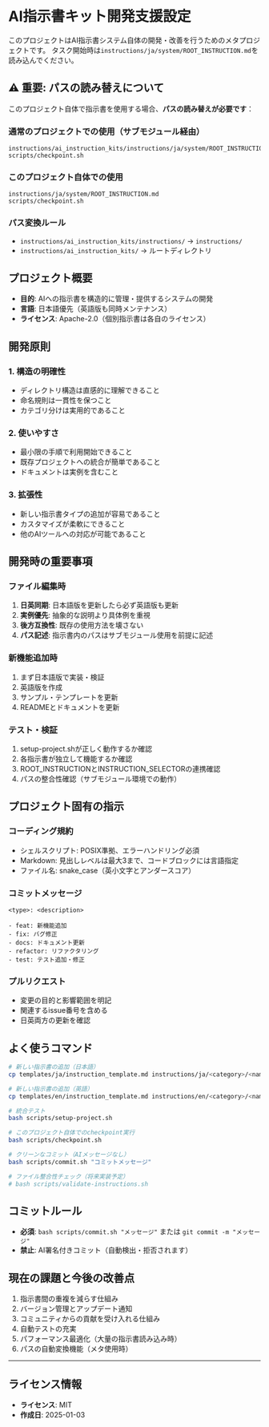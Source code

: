 # AI指示書キット開発支援設定

このプロジェクトはAI指示書システム自体の開発・改善を行うためのメタプロジェクトです。
タスク開始時は`instructions/ja/system/ROOT_INSTRUCTION.md`を読み込んでください。

## ⚠️ 重要: パスの読み替えについて

このプロジェクト自体で指示書を使用する場合、**パスの読み替えが必要です**：

### 通常のプロジェクトでの使用（サブモジュール経由）
```
instructions/ai_instruction_kits/instructions/ja/system/ROOT_INSTRUCTION.md
scripts/checkpoint.sh
```

### このプロジェクト自体での使用
```
instructions/ja/system/ROOT_INSTRUCTION.md
scripts/checkpoint.sh
```

### パス変換ルール
- `instructions/ai_instruction_kits/instructions/` → `instructions/`
- `instructions/ai_instruction_kits/` → ルートディレクトリ

## プロジェクト概要
- **目的**: AIへの指示書を構造的に管理・提供するシステムの開発
- **言語**: 日本語優先（英語版も同時メンテナンス）
- **ライセンス**: Apache-2.0（個別指示書は各自のライセンス）

## 開発原則

### 1. 構造の明確性
- ディレクトリ構造は直感的に理解できること
- 命名規則は一貫性を保つこと
- カテゴリ分けは実用的であること

### 2. 使いやすさ
- 最小限の手順で利用開始できること
- 既存プロジェクトへの統合が簡単であること
- ドキュメントは実例を含むこと

### 3. 拡張性
- 新しい指示書タイプの追加が容易であること
- カスタマイズが柔軟にできること
- 他のAIツールへの対応が可能であること

## 開発時の重要事項

### ファイル編集時
1. **日英同期**: 日本語版を更新したら必ず英語版も更新
2. **実例優先**: 抽象的な説明より具体例を重視
3. **後方互換性**: 既存の使用方法を壊さない
4. **パス記述**: 指示書内のパスはサブモジュール使用を前提に記述

### 新機能追加時
1. まず日本語版で実装・検証
2. 英語版を作成
3. サンプル・テンプレートを更新
4. READMEとドキュメントを更新

### テスト・検証
1. setup-project.shが正しく動作するか確認
2. 各指示書が独立して機能するか確認
3. ROOT_INSTRUCTIONとINSTRUCTION_SELECTORの連携確認
4. パスの整合性確認（サブモジュール環境での動作）

## プロジェクト固有の指示

### コーディング規約
- シェルスクリプト: POSIX準拠、エラーハンドリング必須
- Markdown: 見出しレベルは最大3まで、コードブロックには言語指定
- ファイル名: snake_case（英小文字とアンダースコア）

### コミットメッセージ
```
<type>: <description>

- feat: 新機能追加
- fix: バグ修正
- docs: ドキュメント更新
- refactor: リファクタリング
- test: テスト追加・修正
```

### プルリクエスト
- 変更の目的と影響範囲を明記
- 関連するissue番号を含める
- 日英両方の更新を確認

## よく使うコマンド

```bash
# 新しい指示書の追加（日本語）
cp templates/ja/instruction_template.md instructions/ja/<category>/<name>.md

# 新しい指示書の追加（英語）
cp templates/en/instruction_template.md instructions/en/<category>/<name>.md

# 統合テスト
bash scripts/setup-project.sh

# このプロジェクト自体でのcheckpoint実行
bash scripts/checkpoint.sh

# クリーンなコミット（AIメッセージなし）
bash scripts/commit.sh "コミットメッセージ"

# ファイル整合性チェック（将来実装予定）
# bash scripts/validate-instructions.sh
```

## コミットルール
- **必須**: `bash scripts/commit.sh "メッセージ"` または `git commit -m "メッセージ"`
- **禁止**: AI署名付きコミット（自動検出・拒否されます）

## 現在の課題と今後の改善点

1. 指示書間の重複を減らす仕組み
2. バージョン管理とアップデート通知
3. コミュニティからの貢献を受け入れる仕組み
4. 自動テストの充実
5. パフォーマンス最適化（大量の指示書読み込み時）
6. パスの自動変換機能（メタ使用時）

---
## ライセンス情報
- **ライセンス**: MIT
- **作成日**: 2025-01-03